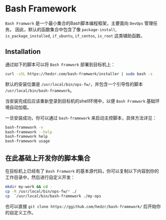 # Bash Framework

`Bash Framwork` 是一个最小集合的Bash脚本编程框架，主要面向  `DevOps` 管理任务。
因此，默认的函数集合中包含了像 `package-install`, `is_package_installed`, `if_ubuntu`, `if_centos`, `is_root` 这类辅助函数。

## Installation

通过如下的脚本可以将 `Bash Framwork` 部署到目标机上：

```bash
curl -sSL https://hedzr.com/bash-framwork/installer | sudo bash -s
```

默认的安装位置是 `/usr/local/bin/ops-fw/`，并包含一个引导性的脚本 `/usr/local/bin/bash-framework`。

当安装完成后应该重新登录到目标机的shell环境中，以便 `Bash Framwork` 基础环境自动加载。

一旦安装成功，你可以通过 `bash-framework` 来启动主控脚本，具体方法详见：

```bash
bash-framework -v
bash-framework --help
bash-framework help
bash-framework usage
```

## 在此基础上开发你的脚本集合

在目标机上已经有了 `Bash Framwork` 的基本源代码，你可以复制以下内容到你的工作目录中，然后进行自定义开发：

```bash
mkdir my-work && cd -
cp -R /usr/local/bin/ops-fw/* ./
cp  `/usr/local/bin/bash-framework ./my-ops
```

也可以直接 `git clone https://ggithub.com/hedzr/bash-framework/` 后开始你的自定义工作。


